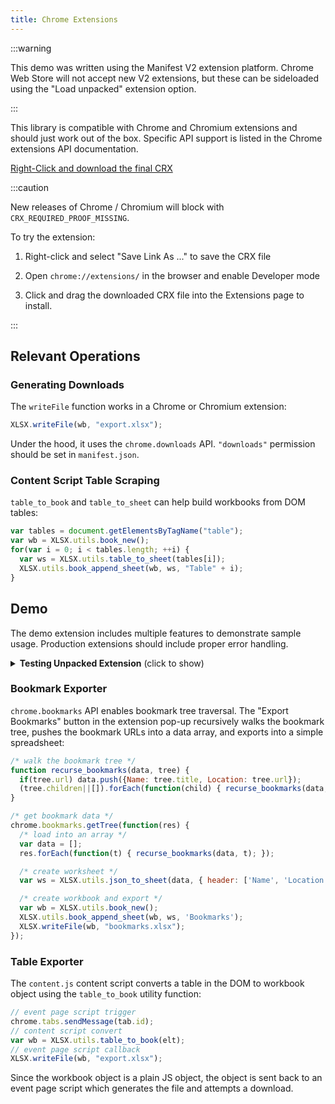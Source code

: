 ```yaml
---
title: Chrome Extensions
---
```


:::warning

This demo was written using the Manifest V2 extension platform.  Chrome Web
Store will not accept new V2 extensions, but these can be sideloaded using the
"Load unpacked" extension option.

:::

This library is compatible with Chrome and Chromium extensions and should just
work out of the box.  Specific API support is listed in the Chrome extensions
API documentation.

[Right-Click and download the final CRX](pathname:///chromium/SheetJSDemo.crx)

:::caution

New releases of Chrome / Chromium will block with `CRX_REQUIRED_PROOF_MISSING`.

To try the extension:

1) Right-click and select "Save Link As ..." to save the CRX file

2) Open `chrome://extensions/` in the browser and enable Developer mode

3) Click and drag the downloaded CRX file into the Extensions page to install.

:::


## Relevant Operations

### Generating Downloads

The `writeFile` function works in a Chrome or Chromium extension:

```js
XLSX.writeFile(wb, "export.xlsx");
```

Under the hood, it uses the `chrome.downloads` API.  `"downloads"` permission
should be set in `manifest.json`.

### Content Script Table Scraping

`table_to_book` and `table_to_sheet` can help build workbooks from DOM tables:

```js
var tables = document.getElementsByTagName("table");
var wb = XLSX.utils.book_new();
for(var i = 0; i < tables.length; ++i) {
  var ws = XLSX.utils.table_to_sheet(tables[i]);
  XLSX.utils.book_append_sheet(wb, ws, "Table" + i);
}
```

## Demo

The demo extension includes multiple features to demonstrate sample usage.
Production extensions should include proper error handling.

<details><summary><b>Testing Unpacked Extension</b> (click to show)</summary>

1) [Right-Click and download the zip](pathname:///chromium/SheetJSChromiumUnpacked.zip)

2) Create a `SheetJSChromium` folder in your Downloads directory, move the zip
   file into the folder, and extract the zip file.

3) Open `chrome://extensions/` in the browser and enable Developer mode

4) Click "Load Unpacked" and select the `SheetJSChromium` folder.

</details>

### Bookmark Exporter

`chrome.bookmarks` API enables bookmark tree traversal.  The "Export Bookmarks"
button in the extension pop-up recursively walks the bookmark tree, pushes the
bookmark URLs into a data array, and exports into a simple spreadsheet:

```js
/* walk the bookmark tree */
function recurse_bookmarks(data, tree) {
  if(tree.url) data.push({Name: tree.title, Location: tree.url});
  (tree.children||[]).forEach(function(child) { recurse_bookmarks(data, child); });
}

/* get bookmark data */
chrome.bookmarks.getTree(function(res) {
  /* load into an array */
  var data = [];
  res.forEach(function(t) { recurse_bookmarks(data, t); });

  /* create worksheet */
  var ws = XLSX.utils.json_to_sheet(data, { header: ['Name', 'Location'] });

  /* create workbook and export */
  var wb = XLSX.utils.book_new();
  XLSX.utils.book_append_sheet(wb, ws, 'Bookmarks');
  XLSX.writeFile(wb, "bookmarks.xlsx");
});
```

### Table Exporter

The `content.js` content script converts a table in the DOM to workbook object
using the `table_to_book` utility function:

```js
// event page script trigger
chrome.tabs.sendMessage(tab.id);
// content script convert
var wb = XLSX.utils.table_to_book(elt);
// event page script callback
XLSX.writeFile(wb, "export.xlsx");
```

Since the workbook object is a plain JS object, the object is sent back to an
event page script which generates the file and attempts a download.
